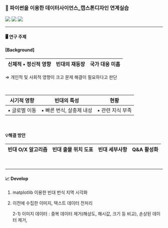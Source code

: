 ### 🐞 파이썬을 이용한 데이터사이언스_캡스톤디자인 연계실습

<div align> 
<img src="https://img.shields.io/badge/GitHub-181717?style=for-the-badge&logo=github&logoColor=white">
<img src="https://img.shields.io/badge/Python-3776AB?style=for-the-badge&logo=python&logoColor=white">
<img src="https://img.shields.io/badge/Git-F05032?style=for-the-badge&logo=git&logoColor=white">
</div align> 

------

#### 🖥️ 연구 주제
#### [Background]


|신체적 • 정신적 영향|빈대의 재등장|국가 대응 미흡|
|-----|-----|-----|

  ⇒ 개인적 및 사회적 영향이 크고 문제 해결이 필요하다고 판단

&nbsp;

|시기적 영향|빈대의 특성|현황|
|-----|-----|-----|
|• 글로벌 이동|• 빠른 번식, 살충제 내성 |• 관련 지식 부족|

&nbsp;

#### 💡해결 방안
|빈대 O/X 알고리즘|빈대 출몰 위치 도표|빈대 세부사항|Q&A 활성화|
|------|------|------|------|

&nbsp;

------

#### 📈 Develop
1. matplotlib 이용한 빈대 번식 지역 시각화
2. 이전에 수집한 이미지, 텍스트 데이터 전처리
&nbsp;

    2-1) 이미지 데이터 : 중복 데이터 제거(해상도, 해시값, 크기 등 비교), 손상된 데이터 제거, 
